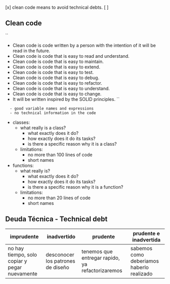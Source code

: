 [x] clean code means to avoid technical debts.
[ ]

## Clean code

``

- Clean code is code written by a person with the intention of it will be read in the future.
- Clean code is code that is easy to read and understand.
- Clean code is code that is easy to maintain.
- Clean code is code that is easy to extend.
- Clean code is code that is easy to test.
- Clean code is code that is easy to debug.
- Clean code is code that is easy to refactor.
- Clean code is code that is easy to understand.
- Clean code is code that is easy to change.
- It will be written inspired by the SOLID principles.
  ``

```
  - good variable names and expressions
  - no technical information in the code

```

- classes:
  - what really is a class?
    - what exactly does it do?
    - how exactly does it do its tasks?
    - is there a specific reason why it is a class?
  - limitations:
    - no more than 100 lines of code
    - short names
- functions:
  - what really is?
    - what exactly does it do?
    - how exactly does it do its tasks?
    - is there a specific reason why it is a function?
  - limitations:
    - no more than 20 lines of code
    - short names

## Deuda Técnica - Technical debt

| imprudente                                    | inadvertido                       | prudente                                         | prudente e inadvertida                    |
| --------------------------------------------- | --------------------------------- | ------------------------------------------------ | ----------------------------------------- |
| no hay tiempo, solo copiar y pegar nuevamente | desconocer los patrones de diseño | tenemos que entregar rapido, ya refactorizaremos | sabemos como deberiamos haberlo realizado |
